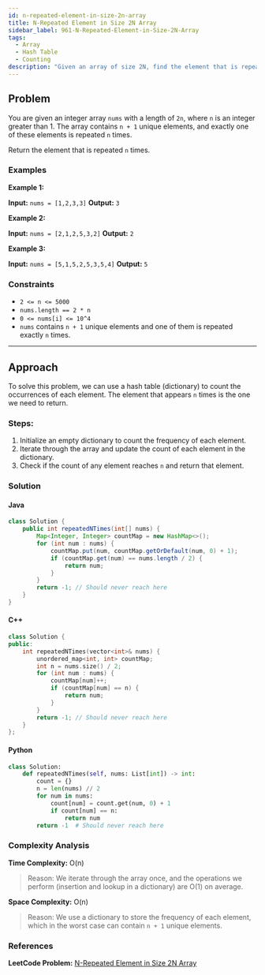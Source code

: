 ```yaml
---
id: n-repeated-element-in-size-2n-array
title: N-Repeated Element in Size 2N Array
sidebar_label: 961-N-Repeated-Element-in-Size-2N-Array
tags:
  - Array
  - Hash Table
  - Counting
description: "Given an array of size 2N, find the element that is repeated N times."
---
```


## Problem

You are given an integer array `nums` with a length of `2n`, where `n` is an integer greater than 1. The array contains `n + 1` unique elements, and exactly one of these elements is repeated `n` times.

Return the element that is repeated `n` times.

### Examples

**Example 1:**

**Input:** `nums = [1,2,3,3]`
**Output:** `3`

**Example 2:**

**Input:** `nums = [2,1,2,5,3,2]`
**Output:** `2`

**Example 3:**

**Input:** `nums = [5,1,5,2,5,3,5,4]`
**Output:** `5`

### Constraints

- `2 <= n <= 5000`
- `nums.length == 2 * n`
- `0 <= nums[i] <= 10^4`
- `nums` contains `n + 1` unique elements and one of them is repeated exactly `n` times.

---

## Approach

To solve this problem, we can use a hash table (dictionary) to count the occurrences of each element. The element that appears `n` times is the one we need to return.

### Steps:

1. Initialize an empty dictionary to count the frequency of each element.
2. Iterate through the array and update the count of each element in the dictionary.
3. Check if the count of any element reaches `n` and return that element.

### Solution

#### Java

```java
class Solution {
    public int repeatedNTimes(int[] nums) {
        Map<Integer, Integer> countMap = new HashMap<>();
        for (int num : nums) {
            countMap.put(num, countMap.getOrDefault(num, 0) + 1);
            if (countMap.get(num) == nums.length / 2) {
                return num;
            }
        }
        return -1; // Should never reach here
    }
}
```

#### C++

```cpp
class Solution {
public:
    int repeatedNTimes(vector<int>& nums) {
        unordered_map<int, int> countMap;
        int n = nums.size() / 2;
        for (int num : nums) {
            countMap[num]++;
            if (countMap[num] == n) {
                return num;
            }
        }
        return -1; // Should never reach here
    }
};
```

#### Python

```python
class Solution:
    def repeatedNTimes(self, nums: List[int]) -> int:
        count = {}
        n = len(nums) // 2
        for num in nums:
            count[num] = count.get(num, 0) + 1
            if count[num] == n:
                return num
        return -1  # Should never reach here
```

### Complexity Analysis

**Time Complexity:** O(n)

> Reason: We iterate through the array once, and the operations we perform (insertion and lookup in a dictionary) are O(1) on average.

**Space Complexity:** O(n)

> Reason: We use a dictionary to store the frequency of each element, which in the worst case can contain `n + 1` unique elements.

### References

**LeetCode Problem:** [N-Repeated Element in Size 2N Array](https://leetcode.com/problems/n-repeated-element-in-size-2n-array/)
